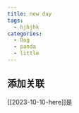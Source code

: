 ```yaml
---
title: new day
tags:
  - hjhjhk
categories:
  - Dog
  - panda
  - little
---
```

## 添加关联
[[2023-10-10-here]]是
